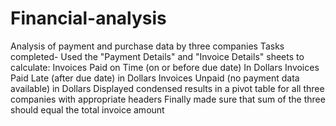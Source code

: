 # Financial-analysis
Analysis of payment and purchase data by three companies
Tasks completed-
Used the "Payment Details" and "Invoice Details" sheets to calculate:
Invoices Paid on Time (on or before due date) In Dollars
Invoices Paid Late (after due date) in Dollars
Invoices Unpaid (no payment data available) in Dollars
Displayed condensed results in a pivot table for all three companies with appropriate headers
Finally made sure that sum of the three should equal the total invoice amount


